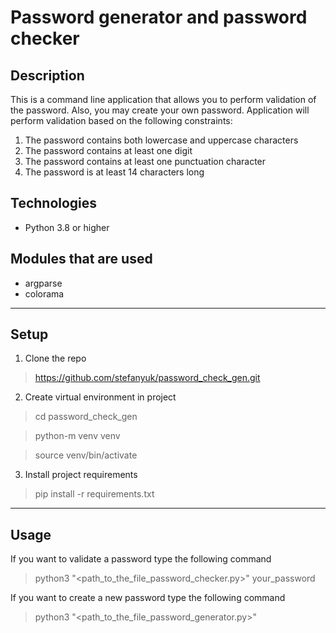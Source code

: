 # Password generator and password checker

## Description

This is a command line application that allows you to perform validation of the password. Also, you may create your own password.
Application will perform validation based on the following constraints:

1. The password contains both lowercase and uppercase characters
2. The password contains at least one digit
3. The password contains at least one punctuation character
4. The password is at least 14 characters long

## Technologies
- Python 3.8 or higher

## Modules that are used
- argparse
- colorama

***
## Setup

1. Clone the repo

> https://github.com/stefanyuk/password_check_gen.git

2. Create virtual environment in project
> cd password_check_gen

> python-m venv venv

> source venv/bin/activate

3. Install project requirements

> pip install -r requirements.txt

***
## Usage

If you want to validate a password type the following command

> python3 "<path_to_the_file_password_checker.py>" your_password

If you want to create a new password type the following command

> python3 "<path_to_the_file_password_generator.py>"